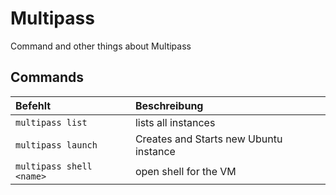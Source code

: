 # Multipass

Command and other things about Multipass

## Commands

| Befehlt | Beschreibung |   
| :------ | :---------- |
| `multipass list` | lists all instances |  
| `multipass launch` | Creates and Starts new Ubuntu instance |  
| `multipass shell <name>` | open shell for the VM | 